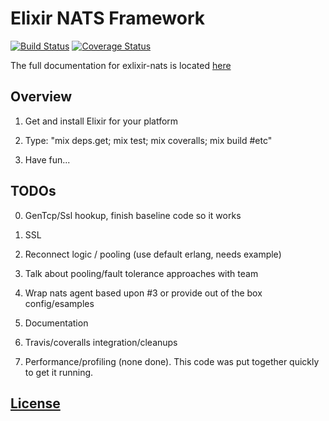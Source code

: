 
# Elixir NATS Framework

[![Build Status](https://travis-ci.org/nats.io/elixir-nats.svg?branch=master)](https://travis-ci.org/nats-io/elixir-nats)
[![Coverage Status](https://coveralls.io/repos/nats-io/elixir-nats/badge.svg?branch=master&service=github)](https://coveralls.io/github/nats-io/elixir-nats?branch=master)

The full documentation for exlixir-nats is located [here](#doc-link)

## Overview

1. Get and install Elixir for your platform

2. Type: "mix deps.get; mix test; mix coveralls; mix build #etc"

3. Have fun...

## TODOs

0. GenTcp/Ssl hookup, finish baseline code so it works

1. SSL

2. Reconnect logic / pooling (use default erlang, needs example)

3. Talk about pooling/fault tolerance approaches with team

4. Wrap nats agent based upon #3 or provide out of the box config/esamples

5. Documentation

6. Travis/coveralls integration/cleanups

7. Performance/profiling (none done). This code was put together quickly to get it running.

## [License](./LICENSE)
